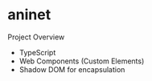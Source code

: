 # aninet



Project Overview

- TypeScript
- Web Components (Custom Elements)
- Shadow DOM for encapsulation